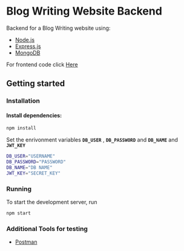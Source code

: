 # Blog Writing Website Backend
 
Backend for a Blog Writing website using:
* [Node.js](https://nodejs.org/)
* [Express.js](https://expressjs.com/)
* [MongoDB](https://www.mongodb.com/)

For frontend code click [Here](https://github.com/Sandeep-M23/blog-website-frontend)

## Getting started

### Installation

#### Install dependencies:
```bash
npm install
```

Set the enrivonment variables **`DB_USER`** , **`DB_PASSWORD`** and **`DB_NAME`** and **`JWT_KEY`** 

```bash
DB_USER="USERNAME"
DB_PASSWORD="PASSWORD"
DB_NAME="DB NAME"
JWT_KEY="SECRET_KEY"
```
### Running

To start the development server, run

```bash
npm start
```
### Additional Tools for testing
* [Postman](https://www.postman.com/)
